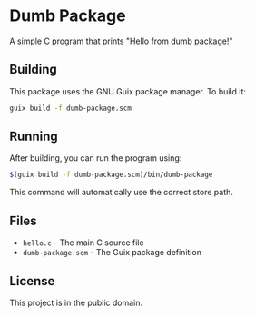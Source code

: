 # Dumb Package

A simple C program that prints "Hello from dumb package!"

## Building

This package uses the GNU Guix package manager. To build it:

```bash
guix build -f dumb-package.scm
```

## Running

After building, you can run the program using:

```bash
$(guix build -f dumb-package.scm)/bin/dumb-package
```

This command will automatically use the correct store path.

## Files

- `hello.c` - The main C source file
- `dumb-package.scm` - The Guix package definition

## License

This project is in the public domain.
